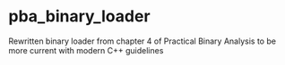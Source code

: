 # pba_binary_loader
Rewritten binary loader from chapter 4 of Practical Binary Analysis to be more current with modern C++ guidelines
